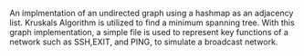 An implmentation of an undirected graph using a hashmap as an adjacency list. Kruskals Algorithm is utilized to find a minimum spanning tree. With this graph implementation, a simple file is used 
to represent key functions of a network such as SSH,EXIT, and PING, to simulate a broadcast network.
